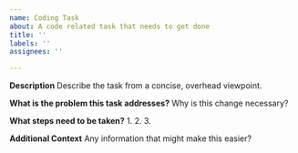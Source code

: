 ```yaml
---
name: Coding Task
about: A code related task that needs to get done
title: ''
labels: ''
assignees: ''

---
```


**Description**
Describe the task from a concise, overhead viewpoint.

**What is the problem this task addresses?**
Why is this change necessary?

**What steps need to be taken?**
1.
2.
3.

**Additional Context**
Any information that might make this easier?